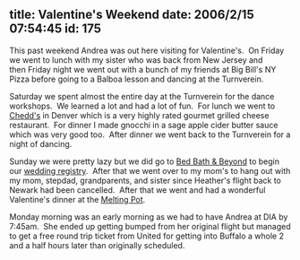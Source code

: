title: Valentine's Weekend
date: 2006/2/15 07:54:45
id: 175
---
This past weekend Andrea was out here visiting for Valentine's.  On Friday we went to lunch with my sister who was back from New Jersey and then Friday night we went out with a bunch of my friends at Big Bill's NY Pizza before going to a Balboa lesson and dancing at the Turnverein. 

Saturday we spent almost the entire day at the Turnverein for the dance workshops.  We learned a lot and had a lot of fun.  For lunch we went to [Chedd's](http://www.chedds.com/) in Denver which is a very highly rated gourmet grilled cheese restaurant.  For dinner I made gnocchi in a sage apple cider butter sauce which was very good too.  After dinner we went back to the Turnverein for a night of dancing.

Sunday we were pretty lazy but we did go to [Bed Bath & Beyond](http://www.bedbathandbeyond.com/regGiftRegistry.asp?order_num=-1&wrn=%2D482327593) to begin our [wedding registry](http://www.bedbathandbeyond.com/regGiftRegistry.asp?order_num=-1&wrn=%2D482327593).  After that we went over to my mom's to hang out with my mom, stepdad, grandparents, and sister since Heather's flight back to Newark had been cancelled.  After that we went and had a wonderful Valentine's dinner at the [Melting Pot](http://www.fonduecity.com).

Monday morning was an early morning as we had to have Andrea at DIA by 7:45am.  She ended up getting bumped from her original flight but managed to get a free round trip ticket from United for getting into Buffalo a whole 2 and a half hours later than originally scheduled.